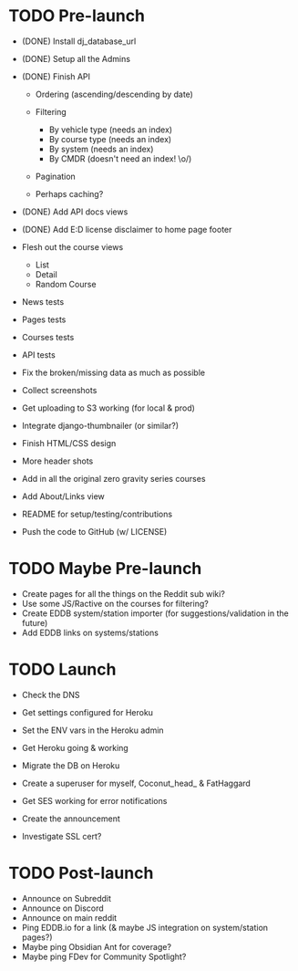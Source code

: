 # TODO Pre-launch

* (DONE) Install dj_database_url
* (DONE) Setup all the Admins
* (DONE) Finish API

  * Ordering (ascending/descending by date)
  * Filtering

    * By vehicle type (needs an index)
    * By course type (needs an index)
    * By system (needs an index)
    * By CMDR (doesn't need an index! \o/)

  * Pagination
  * Perhaps caching?

* (DONE) Add API docs views
* (DONE) Add E:D license disclaimer to home page footer
* Flesh out the course views

  * List
  * Detail
  * Random Course

* News tests
* Pages tests
* Courses tests
* API tests
* Fix the broken/missing data as much as possible
* Collect screenshots
* Get uploading to S3 working (for local & prod)
* Integrate django-thumbnailer (or similar?)
* Finish HTML/CSS design
* More header shots
* Add in all the original zero gravity series courses
* Add About/Links view
* README for setup/testing/contributions
* Push the code to GitHub (w/ LICENSE)


# TODO Maybe Pre-launch

* Create pages for all the things on the Reddit sub wiki?
* Use some JS/Ractive on the courses for filtering?
* Create EDDB system/station importer (for suggestions/validation in the future)
* Add EDDB links on systems/stations


# TODO Launch

* Check the DNS
* Get settings configured for Heroku
* Set the ENV vars in the Heroku admin
* Get Heroku going & working
* Migrate the DB on Heroku
* Create a superuser for myself, Coconut_head_ & FatHaggard
* Get SES working for error notifications
* Create the announcement

* Investigate SSL cert?


# TODO Post-launch

* Announce on Subreddit
* Announce on Discord
* Announce on main reddit
* Ping EDDB.io for a link (& maybe JS integration on system/station pages?)
* Maybe ping Obsidian Ant for coverage?
* Maybe ping FDev for Community Spotlight?
